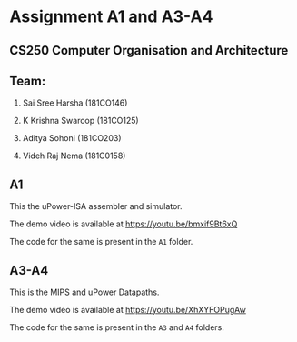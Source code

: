 # Assignment A1 and A3-A4

## CS250 Computer Organisation and Architecture

## Team:
1) Sai Sree Harsha    (181CO146)

2) K Krishna Swaroop (181CO125)

3) Aditya Sohoni     (181CO203)

4) Videh Raj Nema    (181C0158)


## A1
This the uPower-ISA assembler and simulator.

The demo video is available at
https://youtu.be/bmxif9Bt6xQ

The code for the same is present in the `A1` folder.

## A3-A4
This is the MIPS and uPower Datapaths.

The demo video is available at
https://youtu.be/XhXYFOPugAw

The code for the same is present in the `A3` and `A4` folders.

